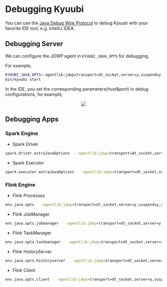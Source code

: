 <!--
 - Licensed to the Apache Software Foundation (ASF) under one or more
 - contributor license agreements.  See the NOTICE file distributed with
 - this work for additional information regarding copyright ownership.
 - The ASF licenses this file to You under the Apache License, Version 2.0
 - (the "License"); you may not use this file except in compliance with
 - the License.  You may obtain a copy of the License at
 -
 -   http://www.apache.org/licenses/LICENSE-2.0
 -
 - Unless required by applicable law or agreed to in writing, software
 - distributed under the License is distributed on an "AS IS" BASIS,
 - WITHOUT WARRANTIES OR CONDITIONS OF ANY KIND, either express or implied.
 - See the License for the specific language governing permissions and
 - limitations under the License.
 -->


# Debugging Kyuubi

You can use the [Java Debug Wire Protocol](https://docs.oracle.com/javase/8/docs/technotes/guides/jpda/conninv.html#Plugin) to debug Kyuubi
with your favorite IDE tool, e.g. IntelliJ IDEA.

## Debugging Server

We can configure the JDWP agent in `KYUUBI_JAVA_OPTS` for debugging.
 
 
For example,
```bash
KYUUBI_JAVA_OPTS=-agentlib:jdwp=transport=dt_socket,server=y,suspend=y,address=5005 \
bin/kyuubi start
```

In the IDE, you set the corresponding parameters(host&port) in debug configurations, for example,
<div align=center>

![](../imgs/idea_debug.png)

</div>

## Debugging Apps

### Spark Engine

- Spark Driver

```bash
spark.driver.extraJavaOptions   -agentlib:jdwp=transport=dt_socket,server=y,suspend=y,address=5005
```

- Spark Executor

```bash
spark.executor.extraJavaOptions   -agentlib:jdwp=transport=dt_socket,server=y,suspend=y,address=5005
```

### Flink Engine

- Flink Processes

```bash
env.java.opts   -agentlib:jdwp=transport=dt_socket,server=y,suspend=y,address=5005
```

- Flink JobManager

```bash
env.java.opts.jobmanager   -agentlib:jdwp=transport=dt_socket,server=y,suspend=y,address=5005
```

- Flink TaskManager

```bash
env.java.opts.taskmanager   -agentlib:jdwp=transport=dt_socket,server=y,suspend=y,address=5005
```

- Flink HistoryServer

```bash
env.java.opts.historyserver   -agentlib:jdwp=transport=dt_socket,server=y,suspend=y,address=5005
```

- Flink Client

```bash
env.java.opts.client   -agentlib:jdwp=transport=dt_socket,server=y,suspend=y,address=5005
```